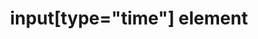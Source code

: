 ---
{
  "title": "input[type=\"time\"] element",
  "description": "",
  "category": "html",
  "keywords": [
    "input[type=\"time\"] element"
  ],
  "last_test_date": "2018-07-21",
  "test_results_url": "https://a11ysupport.io/tech/html/input(type-time)_element",
  "test_url": "https://a11ysupport.io/tech/html/input(type-time)_element",
  "stats": {
    "dragon_win": {
      "chrome": {
        "77": "u"
      }
    },
    "jaws": {
      "chrome": {
        "85": "a"
      },
      "ie": {
        "11": "a"
      },
      "firefox": {
        "80": "a"
      }
    },
    "narrator": {
      "edge": {
        "85": "a"
      }
    },
    "nvda": {
      "chrome": {
        "85": "a"
      },
      "firefox": {
        "80": "a"
      }
    },
    "talkback": {
      "and_chr": {
        "85": "a"
      }
    },
    "va_and": {
      "and_chr": {
        "77": "a"
      }
    },
    "vo_ios": {
      "ios_saf": {
        "14.0": "a"
      }
    },
    "vo_macos": {
      "safari": {
        "14.0": "a"
      }
    },
    "orca": {
      "firefox": {
        "80": "a"
      }
    },
    "vc_ios": {
      "ios_saf": {
        "13.1": "a"
      }
    },
    "vc_macos": {
      "safari": {
        "13.0.2": "a"
      }
    },
    "wsr": {
      "chrome": {
        "77": "a"
      }
    }
  },
  "links": {
    "WHATWG HTML spec for input[type=\"time\"]": "https://html.spec.whatwg.org/multipage/input.html#time-state-(type=time)",
    "HTML AAM for the input[type=\"time\"]": "https://w3c.github.io/html-aam/#el-input-time"
  }
}
---